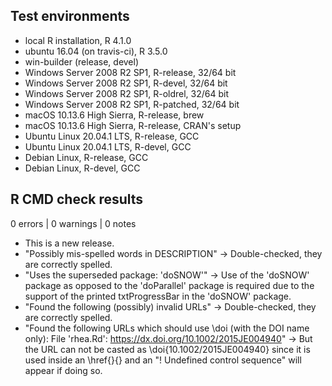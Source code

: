 ## Test environments

* local R installation, R 4.1.0
* ubuntu 16.04 (on travis-ci), R 3.5.0
* win-builder (release, devel)
* Windows Server 2008 R2 SP1, R-release, 32/64 bit
* Windows Server 2008 R2 SP1, R-devel, 32/64 bit
* Windows Server 2008 R2 SP1, R-oldrel, 32/64 bit
* Windows Server 2008 R2 SP1, R-patched, 32/64 bit
* macOS 10.13.6 High Sierra, R-release, brew
* macOS 10.13.6 High Sierra, R-release, CRAN's setup
* Ubuntu Linux 20.04.1 LTS, R-release, GCC
* Ubuntu Linux 20.04.1 LTS, R-devel, GCC
* Debian Linux, R-release, GCC
* Debian Linux, R-devel, GCC

## R CMD check results

0 errors | 0 warnings | 0 notes

* This is a new release.
* "Possibly mis-spelled words in DESCRIPTION" ->  Double-checked, they are correctly spelled.
* "Uses the superseded package: 'doSNOW'" -> Use of the 'doSNOW' package as opposed to the 'doParallel' package is required due to the support of the printed txtProgressBar in the 'doSNOW' package.
* "Found the following (possibly) invalid URLs" -> Double-checked, they are correctly spelled.
* "Found the following URLs which should use \doi (with the DOI name only): File 'rhea.Rd': https://dx.doi.org/10.1002/2015JE004940" -> But the URL can not be casted as \doi{10.1002/2015JE004940} since it is used inside an \href{}{} and an "! Undefined control sequence" will appear if doing so.
